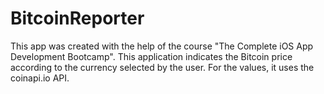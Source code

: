 # BitcoinReporter
This app was created with the help of the course "The Complete iOS App Development Bootcamp".
This application indicates the Bitcoin price according to the currency selected by the user. For the values, it uses the coinapi.io API.
